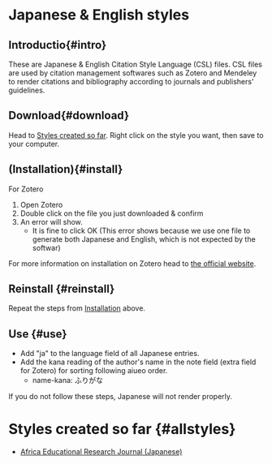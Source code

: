 # Japanese & English styles
## Introductio{#intro}
These are Japanese & English Citation Style Language (CSL) files. CSL files are used by citation management softwares such as Zotero and Mendeley to render citations and bibliography according to journals and publishers' guidelines.

## Download{#download}
Head to [Styles created so far](#allstyles). Right click on the style you want, then save to your computer.

## (Installation){#install}
For Zotero
1. Open Zotero
2. Double click on the file you just downloaded & confirm
3. An error will show. 
    - It is fine to click OK (This error shows because we use one file to generate both Japanese and English, which is not expected by the softwar)

For more information on installation on Zotero head to [the official website](https://www.zotero.org/support/styles). 

## Reinstall {#reinstall}
Repeat the steps from [Installation](#install) above.

## Use {#use}
* Add "ja" to the language field of all Japanese entries.
* Add the kana reading of the author's name in the note field (extra field for Zotero) for sorting following aiueo order.
  - name-kana: ふりがな
  
If you do not follow these steps, Japanese will not render properly.

# Styles created so far {#allstyles}
* [Africa Educational Research Journal (Japanese)]()